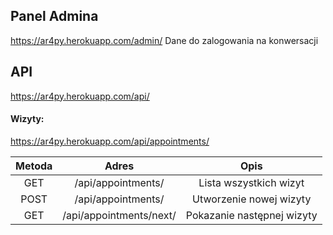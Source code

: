 ## Panel Admina
https://ar4py.herokuapp.com/admin/
Dane do zalogowania na konwersacji

## API
https://ar4py.herokuapp.com/api/ 
#### Wizyty:
https://ar4py.herokuapp.com/api/appointments/

| Metoda | Adres                   |  Opis                       |
| :----: |:-----------------------:| :--------------------------:|
| GET    | /api/appointments/      | Lista wszystkich wizyt      |
| POST   | /api/appointments/      | Utworzenie nowej wizyty     |
| GET    | /api/appointments/next/ | Pokazanie następnej wizyty  |